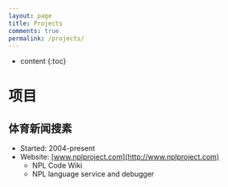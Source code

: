 ```yaml
---
layout: page
title: Projects
comments: true
permalink: /projects/
---
```


* content
{:toc}

# 项目


## 体育新闻搜素
* Started: 2004-present
* Website: [www.nplproject.com](http://www.nplproject.com)
   * NPL Code Wiki
   * NPL language service and debugger


